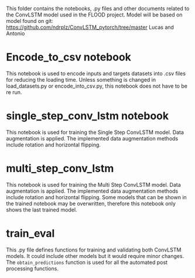 This folder contains the notebooks, .py files and other documents related to the ConvLSTM model used in the FLOOD project.
Model will be based on model found on git: https://github.com/ndrplz/ConvLSTM_pytorch/tree/master 
Lucas and Antonio

# Encode_to_csv notebook
This notebook is used to encode inputs and targets datasets into .csv files for reducing the loading time. 
Unless something is changed in load_datasets.py or encode_into_csv.py, this notebook does not have to be re run.

# single_step_conv_lstm notebook
This notebook is used for training the Single Step ConvLSTM model. Data augmentation is applied. The implemented data augmentation methods include rotation and horizontal flipping.

# multi_step_conv_lstm
This notebook is used for training the Multi Step ConvLSTM model. Data augmentation is applied. The implemented data augmentation methods include rotation and horizontal flipping.
Some models that can be shown in the trained notebook may be overwritten, therefore this notebook only shows the last trained model.

# train_eval
This .py file defines functions for training and validating both ConvLSTM models. It could include other models but it would require minor changes. The <code>obtain_predictions</code> function is used for all the automated post processing functions.